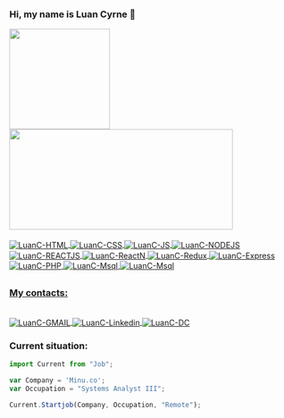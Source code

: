 <link rel="stylesheet" href="https://cdn.jsdelivr.net/gh/devicons/devicon@latest/devicon.min.css">

### Hi, my name is Luan Cyrne 👋

<div>
  <a href="https://github.com/luancyrne">
  <img height="180em" src="https://github-readme-stats.vercel.app/api?username=luancyrne&show_icons=true&theme=dark">
  <img height="180em" width="400px" src="https://github-readme-stats.vercel.app/api/top-langs/?username=luancyrne&layout=compact&langs_count=16&theme=dark">
</div>

<div style="display: inline_block"><br>
  <img align="center" alt="LuanC-HTML" src="https://img.shields.io/badge/HTML5-E34F26?style=for-the-badge&logo=html5&logoColor=white">
  <img align="center" alt="LuanC-CSS" src="https://img.shields.io/badge/CSS3-1572B6?style=for-the-badge&logo=css3&logoColor=white">
  <img align="center" alt="LuanC-JS"  src="https://img.shields.io/badge/JavaScript-F7DF1E?style=for-the-badge&logo=javascript&logoColor=black">
  <img align="center" alt="LuanC-NODEJS"  src="https://img.shields.io/badge/Node.js-43853D?style=for-the-badge&logo=node.js&logoColor=white">
  <img align="center" alt="LuanC-REACTJS"  src="https://img.shields.io/badge/React-20232A?style=for-the-badge&logo=react&logoColor=61DAFB">
  <img align="center" alt="LuanC-ReactN" src="https://img.shields.io/badge/React_Native-20232A?style=for-the-badge&logo=react&logoColor=61DAFB">
  <img align="center" alt="LuanC-Redux" src="https://img.shields.io/badge/Redux-593D88?style=for-the-badge&logo=redux&logoColor=white">
  <img align="center" alt="LuanC-Express" src="https://img.shields.io/badge/Express.js-404D59?style=for-the-badge">
  <img align="center" alt="LuanC-PHP" src="https://img.shields.io/badge/PHP-777BB4?style=for-the-badge&logo=php&logoColor=white">
  <img align="center" alt="LuanC-Msql" src="https://img.shields.io/badge/MySQL-00000F?style=for-the-badge&logo=mysql&logoColor=white">
  <img align="center" alt="LuanC-Msql" src="https://img.shields.io/badge/Mongodb-00000F?style=for-the-badge&logo=mongodb&logoColor=white">
<!--   <img align="center" alt="LuanC-Msql" src="https://img.shields.io/badge/Mongodb-00000F?style=for-the-badge&logo=mongodb&logoColor=white"> -->
</div>

## 

### My contacts:

<div style="display: inline_block"><br>
  <a href="mailto:luancyrne@gmail.com">
  <img align="center"  alt="LuanC-GMAIL" src="https://camo.githubusercontent.com/927d6b3961fa048ff7303daf291cb5869dfa25018997cf8c1373c2f6a85b1458/68747470733a2f2f696d672e736869656c64732e696f2f62616467652f2d476d61696c2d2532333333333f7374796c653d666f722d7468652d6261646765266c6f676f3d676d61696c266c6f676f436f6c6f723d7768697465">
  </a>
  <a href="https://www.linkedin.com/in/luancyrne/">
  <img align="center" alt="LuanC-Linkedin"  src="https://img.shields.io/badge/LinkedIn-0077B5?style=for-the-badge&logo=linkedin&logoColor=white">
  </a>
  <a href="https://discordapp.com/users/Luancv#0877">
  <img align="center" alt="LuanC-DC"   src="https://camo.githubusercontent.com/3f990cfefb64f13d28397fe586c3aa38a81fde585de479205d63c79363ebe07a/68747470733a2f2f696d672e736869656c64732e696f2f62616467652f446973636f72642d3732383944413f7374796c653d666f722d7468652d6261646765266c6f676f3d646973636f7264266c6f676f436f6c6f723d7768697465">
</div>
  </a>
  
  
  

### Current situation:
```javascript
import Current from "Job";

var Company = 'Minu.co';
var Occupation = "Systems Analyst III";

Current.Startjob(Company, Occupation, "Remote");
```

